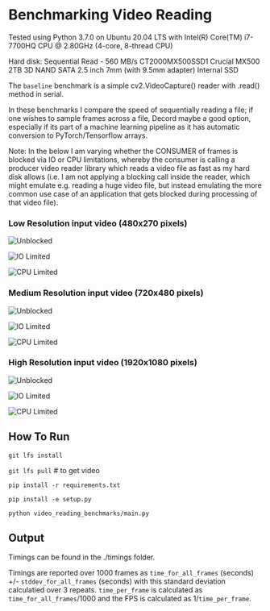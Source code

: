 # Benchmarking Video Reading

Tested using Python 3.7.0 on Ubuntu 20.04 LTS with Intel(R) Core(TM) i7-7700HQ CPU @ 2.80GHz (4-core, 8-thread CPU)   

Hard disk: Sequential Read - 560 MB/s CT2000MX500SSD1 Crucial MX500 2TB 3D NAND SATA 2.5 inch 7mm (with 9.5mm adapter) Internal SSD

The `baseline` benchmark is a simple cv2.VideoCapture() reader with .read() method in serial. 

In these benchmarks I compare the speed of sequentially reading a file; if one wishes to sample frames across a file, Decord maybe a good option, especially if its part of a machine learning pipeline as it has automatic conversion to PyTorch/Tensorflow arrays. 

Note: In the below I am varying whether the CONSUMER of frames is blocked via IO or CPU limitations, whereby the consumer is calling a producer video reader library which reads a video file as fast as my hard disk allows (i.e. I am not applying a blocking call inside the reader, which might emulate e.g. reading a huge video file, but instead emulating the more common use case of an application that gets blocked during processing of that video file). 

### Low Resolution input video (480x270 pixels)

![Unblocked](timings/Unblocked_video_480x270.png)

![IO Limited](timings/IOLimited_video_480x270.png)

![CPU Limited](timings/CPULimited_video_480x270.png)

### Medium Resolution input video (720x480 pixels)

![Unblocked](timings/Unblocked_video_720x480.png)

![IO Limited](timings/IOLimited_video_720x480.png)

![CPU Limited](timings/CPULimited_video_720x480.png)

### High Resolution input video (1920x1080 pixels)

![Unblocked](timings/Unblocked_video_1920x1080.png)

![IO Limited](timings/IOLimited_video_1920x1080.png)

![CPU Limited](timings/CPULimited_video_1920x1080.png)

## How To Run 

`git lfs install`

`git lfs pull` # to get video

`pip install -r requirements.txt`

`pip install -e setup.py`

`python video_reading_benchmarks/main.py`

## Output

Timings can be found in the ./timings folder.

Timings are reported over 1000 frames as `time_for_all_frames` (seconds) +/- `stddev_for_all_frames` (seconds)  with this standard deviation calculatied over 3 repeats. `time_per_frame` is calculated as `time_for_all_frames`/1000 and the FPS is calculated as 1/`time_per_frame`.
